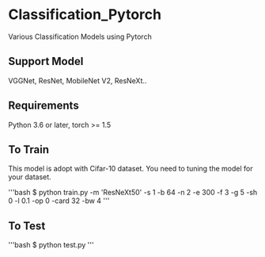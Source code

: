 # Classification_Pytorch
Various Classification Models using Pytorch 

## Support Model
VGGNet, ResNet, MobileNet V2, ResNeXt..

## Requirements
Python 3.6 or later, torch >= 1.5

## To Train
This model is adopt with Cifar-10 dataset. You need to tuning the model for your dataset.

'''bash
$ python train.py -m 'ResNeXt50' -s 1 -b 64 -n 2 -e 300 -f 3 -g 5 -sh 0 -l 0.1 -op 0 -card 32 -bw 4
'''

## To Test
'''bash
$ python test.py
'''